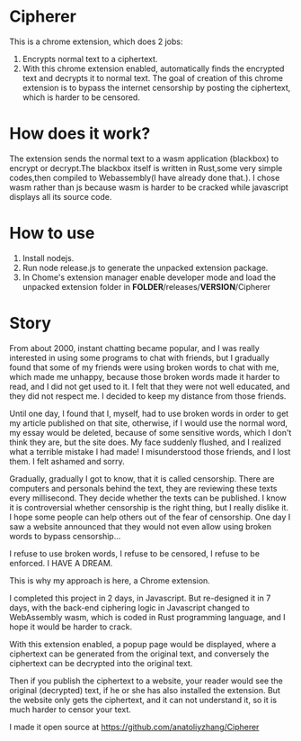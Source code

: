 # Cipherer
This is a chrome extension, which does 2 jobs:
1. Encrypts normal text to a ciphertext. 
2. With this chrome extension enabled, automatically finds the encrypted text and decrypts it to normal text.
The goal of creation of this chrome extension is to bypass the internet censorship by posting the ciphertext, which is harder to be censored.

# How does it work?
The extension sends the normal text to a wasm application (blackbox) to encrypt or decrypt.The blackbox itself is written in Rust,some very simple codes,then compiled to Webassembly(I have already done that.). I chose wasm rather than js because wasm is harder to be cracked while javascript displays all its source code.

# How to use
1. Install nodejs.
2. Run node release.js to generate the unpacked extension package.
3. In Chome's extension manager enable developer mode and load the unpacked extension folder in __FOLDER__/releases/__VERSION__/Cipherer

# Story
From about 2000, instant chatting became popular, and I was really interested in using some programs to chat with friends, but I gradually found that some of my friends were using broken words to chat with me, which made me unhappy, because those broken words made it harder to read, and I did not get used to it. I felt that they were not well educated, and they did not respect me. I decided to keep my distance from those friends.

Until one day, I found that I, myself, had to use broken words in order to get my article published on that site, otherwise, if I would use the normal word, my essay would be deleted, because of some sensitive words, which I don't think they are, but the site does. My face suddenly flushed, and I realized what a terrible mistake I had made! I misunderstood those friends, and I lost them. I felt ashamed and sorry.

Gradually, gradually I got to know, that it is called censorship. There are computers and personals behind the text, they are reviewing these texts every millisecond. They decide whether the texts can be published. I know it is controversial whether censorship is the right thing, but I really dislike it. I hope some people can help others out of the fear of censorship. One day I saw a website announced that they would not even allow using broken words to bypass censorship...

I refuse to use broken words, I refuse to be censored, I refuse to be enforced. I HAVE A DREAM.

This is why my approach is here, a Chrome extension.

I completed this project in 2 days, in Javascript. But re-designed it in  7 days, with the back-end ciphering logic in Javascript changed to WebAssembly wasm, which is coded in Rust programming language, and I hope it would be harder to crack.

With this extension enabled, a popup page would be displayed, where a ciphertext can be generated from the original text, and conversely the ciphertext can be decrypted into the original text.

Then if you publish the ciphertext to a website, your reader would see the original (decrypted) text, if he or she has also installed the extension. But the website only gets the ciphertext, and it can not understand it, so it is much harder to censor your text.

I made it open source at https://github.com/anatoliyzhang/Cipherer

